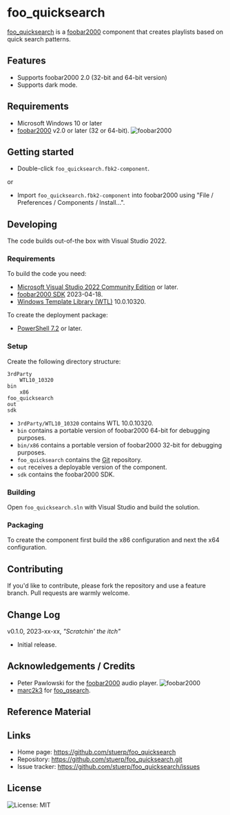 
# foo_quicksearch

[foo_quicksearch](https://github.com/stuerp/foo_quicksearch/releases) is a [foobar2000](https://www.foobar2000.org/) component that creates playlists based on quick search patterns.

## Features

* Supports foobar2000 2.0 (32-bit and 64-bit version)
* Supports dark mode.

## Requirements

* Microsoft Windows 10 or later
* [foobar2000](https://www.foobar2000.org/download) v2.0 or later (32 or 64-bit). ![foobar2000](https://www.foobar2000.org/button-small.png)


## Getting started

* Double-click `foo_quicksearch.fbk2-component`.

or

* Import `foo_quicksearch.fbk2-component` into foobar2000 using "File / Preferences / Components / Install...".

## Developing

The code builds out-of-the box with Visual Studio 2022.

### Requirements

To build the code you need:

* [Microsoft Visual Studio 2022 Community Edition](https://visualstudio.microsoft.com/downloads/) or later.
* [foobar2000 SDK](https://www.foobar2000.org/SDK) 2023-04-18.
* [Windows Template Library (WTL)](https://github.com/Win32-WTL/WTL) 10.0.10320.

To create the deployment package:

* [PowerShell 7.2](https://github.com/PowerShell/PowerShell) or later.

### Setup

Create the following directory structure:

    3rdParty
        WTL10_10320
    bin
        x86
    foo_quicksearch
    out
    sdk

* `3rdParty/WTL10_10320` contains WTL 10.0.10320.
* `bin` contains a portable version of foobar2000 64-bit for debugging purposes.
* `bin/x86` contains a portable version of foobar2000 32-bit for debugging purposes.
* `foo_quicksearch` contains the [Git](https://github.com/stuerp/foo_quicksearch) repository.
* `out` receives a deployable version of the component.
* `sdk` contains the foobar2000 SDK.

### Building

Open `foo_quicksearch.sln` with Visual Studio and build the solution.

### Packaging

To create the component first build the x86 configuration and next the x64 configuration.

## Contributing

If you'd like to contribute, please fork the repository and use a feature
branch. Pull requests are warmly welcome.

## Change Log

v0.1.0, 2023-xx-xx, *"Scratchin' the itch"*

* Initial release.

## Acknowledgements / Credits

* Peter Pawlowski for the [foobar2000](https://www.foobar2000.org/) audio player. ![foobar2000](https://www.foobar2000.org/button-small.png)
* [marc2k3](https://github.com/marc2k3) for [foo_qsearch](https://github.com/marc2003/foo_qsearch).

## Reference Material

## Links

* Home page: https://github.com/stuerp/foo_quicksearch
* Repository: https://github.com/stuerp/foo_quicksearch.git
* Issue tracker: https://github.com/stuerp/foo_quicksearch/issues

## License

![License: MIT](https://img.shields.io/badge/license-MIT-yellow.svg)
